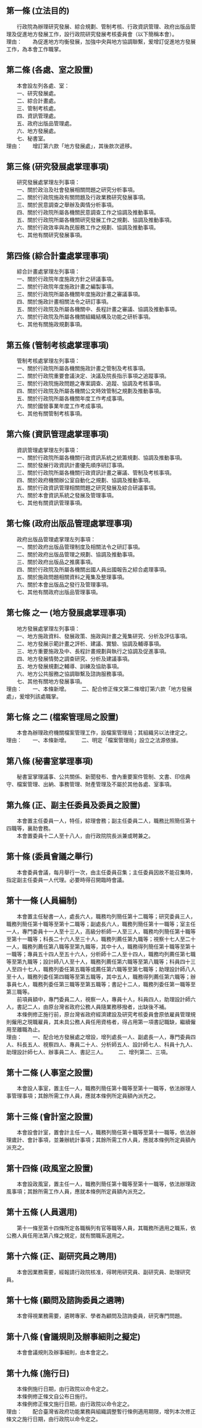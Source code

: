第一條 (立法目的)
-----------------
　　行政院為辦理研究發展、綜合規劃、管制考核、行政資訊管理、政府出版品管理及促進地方發展工作，設行政院研究發展考核委員會（以下簡稱本會）。  
理由：　　為促進地方均衡發展，加強中央與地方協調聯繫，爰增訂促進地方發展工作，為本會工作職掌。

第二條 (各處、室之設置)
-----------------------
　　本會設左列各處、室：  
　　一、研究發展處。  
　　二、綜合計畫處。  
　　三、管制考核處。  
　　四、資訊管理處。  
　　五、政府出版品管理處。  
　　六、地方發展處。  
　　七、秘書室。  
理由：　　增訂第六款「地方發展處」，其後款次遞移。

第三條 (研究發展處掌理事項)
---------------------------
　　研究發展處掌理左列事項：  
　　一、關於政治及社會發展相關問題之研究分析事項。  
　　二、關於行政院施政有關問題及行政業務研究發展事項。  
　　三、關於民意調查之舉辦及輿情分析事項。  
　　四、關於行政院所屬各機關民意調查工作之協調及推動事項。  
　　五、關於行政院所屬各機關研究發展工作之規劃、協調及推動事項。  
　　六、關於行政效率與為民服務工作之規劃、協調及推動事項。  
　　七、其他有關研究發展事項。  


第四條 (綜合計畫處掌理事項)
---------------------------
　　綜合計畫處掌理左列事項：  
　　一、關於行政院年度施政方針之研議事項。  
　　二、關於行政院年度施政計畫之編製事項。  
　　三、關於行政院所屬各機關年度施政計畫之審議事項。  
　　四、關於施政計畫相關法令之研訂事項。  
　　五、關於行政院及所屬各機關中、長程計畫之審議、協調及推動事項。  
　　六、關於行政院及所屬各機關組織結構及功能之研析事項。  
　　七、其他有關施政規劃事項。  


第五條 (管制考核處掌理事項)
---------------------------
　　管制考核處掌理左列事項：  
　　一、關於行政院所屬各機關施政計畫之管制及考核事項。  
　　二、關於行政院重要會議決定、決議及院長指示事項之追蹤事項。  
　　三、關於行政院施政問題之專案調查、追蹤、協調及考核事項。  
　　四、關於行政院及所屬各機關公文時效管制之規劃及推動事項。  
　　五、關於行政院所屬各機關年度工作考成事項。  
　　六、關於國營事業年度工作考成事項。  
　　七、其他有關管制考核事項。  


第六條 (資訊管理處掌理事項)
---------------------------
　　資訊管理處掌理左列事項：  
　　一、關於行政院所屬各機關行政資訊系統之統籌規劃、協調及推動事項。  
　　二、關於發展行政資訊計畫優先順序研訂事項。  
　　三、關於行政院所屬各機關行政資訊計畫之審議、管制及考核事項。  
　　四、關於政府機關辦公室自動化之規劃、協調及推動事項。  
　　五、關於行政資訊管理相關問題之研究發展及綜合研議事項。  
　　六、關於本會資訊系統之發展及管理事項。  
　　七、其他有關資訊管理事項。  


第七條 (政府出版品管理處掌理事項)
---------------------------------
　　政府出版品管理處掌理左列事項：  
　　一、關於政府出版品管理制度及相關法令之研訂事項。  
　　二、關於政府出版品管理之規劃、協調及推動事項。  
　　三、關於政府出版品之推廣事項。  
　　四、關於行政院及所屬各機關出國人員出國報告之綜合處理事項。  
　　五、關於施政問題相關資料之蒐集及整理事項。  
　　六、關於本會出版品之發行及管理事項。  
　　七、其他有關政府出版品管理事項。  


第七條 之一 (地方發展處掌理事項)
--------------------------------
　　地方發展處掌理左列事項：  
　　一、地方施政資料、發展政策、施政與計畫之蒐集研究、分析及評估事項。  
　　二、地方發展示範計畫之評析、建議、實驗、協調及輔導事項。  
　　三、地方重要施政及中、長程計畫規劃與執行之協調及促進事項。  
　　四、地方發展情勢之調查研究、分析及建議事項。  
　　五、地方發展規劃之輔導、訓練及協助事項。  
　　六、地方公共服務之協調聯繫及諮詢服務事項。  
　　七、其他有關地方發展事項。  
理由：　　一、本條新增。
　　二、配合修正條文第二條增訂第六款「地方發展處」，爰增列該處職掌。

第七條 之二 (檔案管理局之設置)
------------------------------
　　本會為辦理政府機關檔案管理工作，設檔案管理局；其組織另以法律定之。  
理由：　　一、本條新增。
　　二、明定「檔案管理局」設立之法源依據。

第八條 (秘書室掌理事項)
-----------------------
　　秘書室掌理議事、公共關係、新聞發布、會內重要案件管制、文書、印信典守、檔案管理、出納、事務管理、財產管理及不屬於其他各處、室事項。  


第九條 (正、副主任委員及委員之設置)
-----------------------------------
　　本會置主任委員一人，特任，綜理會務；副主任委員二人，職務比照簡任第十四職等，襄助會務。  
　　本會置委員十二人至十八人，由行政院院長派兼或聘兼之。  


第十條 (委員會議之舉行)
-----------------------
　　本會委員會議，每月舉行一次，由主任委員召集；主任委員因故不能召集時，指定副主任委員一人代理。必要時得召開臨時會議。  


第十一條 (人員編制)
-------------------
　　本會置主任秘書一人，處長六人，職務均列簡任第十二職等；研究委員三人，職務列簡任第十職等至第十二職等；副處長六人，職務列簡任第十一職等；室主任一人，專門委員十一人至十三人，高級分析師一人至三人，職務均列簡任第十職等至第十一職等；科長二十六人至三十人，職務列薦任第九職等；視察十七人至二十一人，職務列薦任第八職等至第九職等，其中十人，職務得列簡任第十職等至第十一職等；專員五十四人至五十六人，分析師十二人至十四人，職務均列薦任第七職等至第九職等；設計師八人至十人，職務列薦任第六職等至第八職等；科員四十三人至四十七人，職務列委任第五職等或薦任第六職等至第七職等；助理設計師八人至十人，職務列委任第四職等至第五職等，其中五人，職務得列薦任第六職等；辦事員七人，職務列委任第三職等至第五職等；書記十二人，職務列委任第一職等至第三職等。  
　　前項員額中，專門委員二人，視察一人，專員十人，科員四人，助理設計師六人，書記二人，由原台灣省政府公務人員隨業務移撥者，出缺後不補。  
　　本條例修正施行前，原台灣省政府經濟建設及研究考核委員會原依雇員管理規則僱用之現職雇員，其未具公務人員任用資格者，得占用第一項書記職缺，繼續僱用至離職為止。  
理由：　　一、配合地方發展處之增設，增列處長一人、副處長一人，專門委員四人、科長五人、視察四人、專員二十人、分析師五人、設計師七人、科員十九人、助理設計師七人、辦事員二人、書記三人。
　　二、增列第二、三項。

第十二條 (人事室之設置)
-----------------------
　　本會設人事室，置主任一人，職務列簡任第十職等至第十一職等，依法辦理人事管理事項；其餘所需工作人員，應就本條例所定員額內派充之。  


第十三條 (會計室之設置)
-----------------------
　　本會設會計室，置會計主任一人，職務列簡任第十職等至第十一職等，依法辦理歲計、會計事項，並兼辦統計事項；其餘所需工作人員，應就本條例所定員額內派充之。  


第十四條 (政風室之設置)
-----------------------
　　本會設政風室，置主任一人，職務列簡任第十職等至第十一職等，依法辦理政風事項；其餘所需工作人員，應就本條例所定員額內派充之。  


第十五條 (人員選用)
-------------------
　　第十一條至第十四條所定各職稱列有官等職等人員，其職務所適用之職系，依公務人員任用法第八條之規定，就有關職系選用之。  


第十六條 (正、副研究員之聘用)
-----------------------------
　　本會因業務需要，經報請行政院核准，得聘用研究員、副研究員、助理研究員。  


第十七條 (顧問及諮詢委員之遴聘)
-------------------------------
　　本會得視業務需要，遴聘專家、學者為顧問及諮詢委員，研究專門問題。  


第十八條 (會議規則及辦事細則之擬定)
-----------------------------------
　　本會會議規則及辦事細則，由本會定之。  


第十九條 (施行日)
-----------------
　　本條例施行日期，由行政院以命令定之。  
　　本條例修正條文自公布日施行。  
　　本條例修正條文施行日期，由行政院以命令定之。  
理由：　　配合臺灣省政府功能業務與組織調整暫行條例適用期限，增列本次修正條文之施行日期，由行政院以命令定之。
